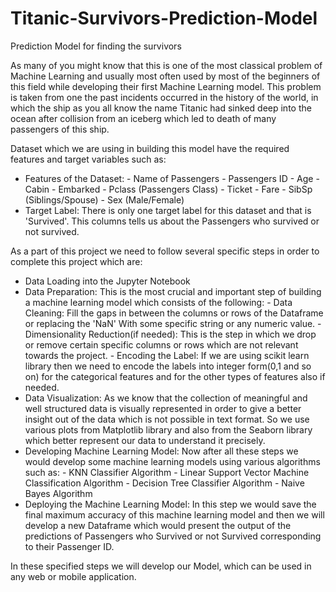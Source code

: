 # Titanic-Survivors-Prediction-Model
Prediction Model for finding the survivors 

As many of you might know that this is one of the most classical problem of Machine Learning and usually most often used by most of the beginners of this field while developing their first Machine Learning model. This problem is taken from one the past incidents occurred in the history of the world, in which the ship as you all know the name Titanic had sinked deep into the ocean after collision from an iceberg which led to death of many passengers of this ship.

Dataset which we are using in building this model have the required features and target variables such as:
- Features of the Dataset: - Name of Passengers
                           - Passengers ID
                           - Age
                           - Cabin
                           - Embarked
                           - Pclass (Passengers Class)
                           - Ticket
                           - Fare
                           - SibSp (Siblings/Spouse)
                           - Sex (Male/Female)
- Target Label: There is only one target label for this dataset and that is 'Survived'. This columns tells us about the Passengers who                       survived or not survived.

As a part of this project we need to follow several specific steps in order to complete this project which are:
- Data Loading into the Jupyter Notebook
- Data Preparation: This is the most crucial and important step of building a machine learning model which consists of the following:
                    - Data Cleaning: Fill the gaps in between the columns or rows of the Dataframe or replacing the 'NaN' With some                                              specific string or any numeric value.
                    - Dimensionality Reduction(if needed): This is the step in which we drop or remove certain specific columns or rows                                                                which are not relevant towards the project. 
                    - Encoding the Label: If we are using scikit learn library then we need to encode the labels into integer form(0,1 and                                             so on) for the categorical features and for the other types of features also if needed.
- Data Visualization: As we know that the collection of meaningful and well structured data is visually represented in order to give a                             better insight out of the data which is not possible in text format. So we use various plots from Matplotlib library                         and also from  the Seaborn library which better represent our data to understand it precisely.
- Developing Machine Learning Model: Now after all these steps we would develop some machine learning models using various algorithms such as: 
                                     - KNN Classifier Algorithm
                                     - Linear Support Vector Machine Classification Algorithm
                                     - Decision Tree Classifier Algorithm
                                     - Naive Bayes Algorithm
- Deploying the Machine Learning Model: In this step we would save the final maximum accuracy of this machine learning model and then we                                             will develop a new Dataframe which would present the output of the predictions of Passengers who                                             Survived or not Survived corresponding to their Passenger ID.

In these specified steps we will develop our Model, which can be used in any web or mobile application.

